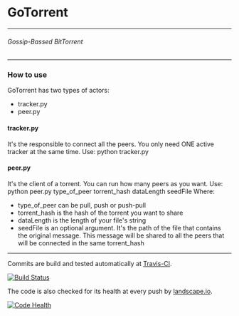 # **GoTorrent**
-----------------------------
###### _Gossip-Bassed BitTorrent_
-------------------------------------

### How to use
GoTorrent has two types of actors:
* tracker.py 
* peer.py

#### tracker.py
It's the responsible to connect all the peers. You only need ONE active tracker at the same time.
Use: python tracker.py

#### peer.py
It's the client of a torrent. You can run how many peers as you want.
Use: python peer.py type\_of\_peer torrent_hash dataLength seedFile
Where:
* type\_of\_peer can be pull, push or push-pull
* torrent_hash is the hash of the torrent you want to share
* dataLength is the length of your file's string
* seedFile is an optional argument. It's the path of the file that contains the original message. This message will be shared to all the peers that will be connected in the same torrent_hash

-----------------------------

Commits are build and tested automatically at [Travis-CI](https://travis-ci.org/miquelsabate/gotorrent).

[![Build Status](https://travis-ci.org/miquelsabate/gotorrent.svg?branch=master)](https://travis-ci.org/miquelsabate/gotorrent)

The code is also checked for its health at every push by [landscape.io](https://landscape.io/github/miquelsabate/gotorrent).

[![Code Health](https://landscape.io/github/miquelsabate/gotorrent/master/landscape.svg?style=flat)](https://landscape.io/github/miquelsabate/gotorrent/master)

